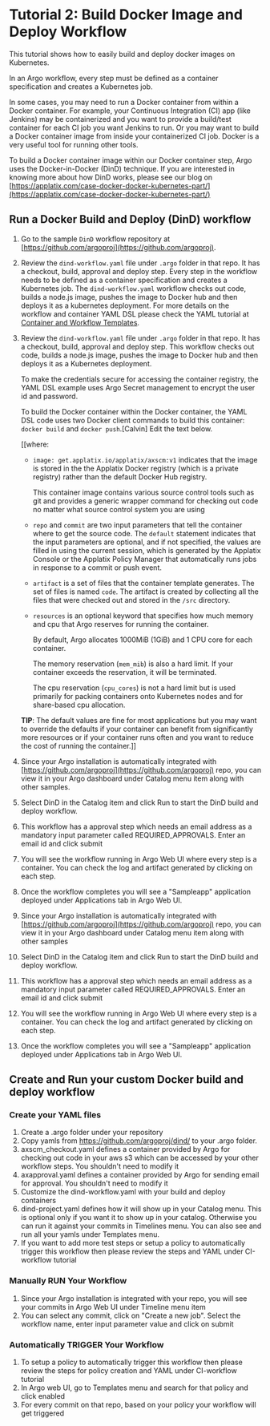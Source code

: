# Tutorial 2: Build Docker Image and Deploy Workflow

This tutorial shows how to easily build and deploy docker images on Kubernetes.

In an Argo workflow, every step must be defined as a container specification and creates a Kubernetes job.

In some cases, you may need to run a Docker container from within a Docker container. For example, your Continuous Integration (CI) app (like Jenkins) may be containerized and you want to provide a build/test container for each CI job you want Jenkins to run. Or you may want to build a Docker container image from inside your containerized CI job. Docker is a very useful tool for running other tools.

To build a Docker container image within our Docker container step, <span class="GeneralApplatix Platform Name">Argo</span> uses the Docker-in-Docker (DinD) technique. If you are interested in knowing more about how DinD works, please see our blog on [https://applatix.com/case-docker-docker-kubernetes-part/](https://applatix.com/case-docker-docker-kubernetes-part/)

<Picture of DinD workflow >

## Run a Docker Build and Deploy (DinD) workflow

1.  Go to the sample `DinD` workflow repository at [https://github.com/argoproj](https://github.com/argoproj).
2.  Review the `dind-workflow.yaml` file under `.argo` folder in that repo. It has a checkout, build, approval and deploy step. Every step in the workflow needs to be defined as a container specification and creates a Kubernetes job. The `dind-workflow.yaml` workflow checks out code, builds a node.js image, pushes the image to Docker hub and then deploys it as a kubernetes deployment. For more details on the workflow and container YAML DSL please check the YAML tutorial at [Container and Workflow Templates](#/docs;doc=container_workflow_templates.md).

3.  Review the `dind-workflow.yaml` file under `.argo` folder in that repo. It has a checkout, build, approval and deploy step. This workflow checks out code, builds a node.js image, pushes the image to Docker hub and then deploys it as a Kubernetes deployment.

    To make the credentials secure for accessing the container registry, the YAML DSL example uses Argo Secret management to encrypt the user id and password.

    To build the Docker container within the Docker container, the YAML DSL code uses two Docker client commands to build this container: `docker build` and `docker push`.[Calvin] Edit the text below.

    [[where:

    *   `image: get.applatix.io/applatix/axscm:v1` indicates that the image is stored in the the Applatix Docker registry (which is a private registry) rather than the default Docker Hub registry.

        This container image contains various source control tools such as git and provides a generic wrapper command for checking out code no matter what source control system you are using

    *   `repo` and `commit` are two input parameters that tell the container where to get the source code. The `default` statement indicates that the input parameters are optional, and if not specified, the values are filled in using the current session, which is generated by the Applatix Console or the Applatix Policy Manager that automatically runs jobs in response to a commit or push event.
    *   `artifact` is a set of files that the container template generates. The set of files is named `code`. The artifact is created by collecting all the files that were checked out and stored in the `/src` directory.
    *   `resources` is an optional keyword that specifies how much memory and cpu that <span class="GeneralApplatix Platform Name">Argo</span> reserves for running the container.

        By default, <span class="GeneralApplatix Platform Name">Argo</span> allocates 1000MiB (1GiB) and 1 CPU core for each container.

        The memory reservation (`mem_mib`) is also a hard limit. If your container exceeds the reservation, it will be terminated.

        The cpu reservation (`cpu_cores`) is not a hard limit but is used primarily for packing containers onto Kubernetes nodes and for share-based cpu allocation.

    **TIP**: The default values are fine for most applications but you may want to override the defaults if your container can benefit from significantly more resources or if your container runs often and you want to reduce the cost of running the container.]]

4.  Since your Argo installation is automatically integrated with [https://github.com/argoproj](https://github.com/argoproj) repo, you can view it in your Argo dashboard under Catalog menu item along with other samples.
5.  Select <span class="UI_element">DinD</span> in the Catalog item and click <span class="UI_element">Run</span> to start the DinD build and deploy workflow.
6.  This workflow has a approval step which needs an email address as a mandatory input parameter called REQUIRED_APPROVALS. Enter an email id and click submit
7.  You will see the workflow running in <span class="GeneralApplatix Cluster Console">Argo Web UI</span> where every step is a container. You can check the log and artifact generated by clicking on each step.
8.  Once the workflow completes you will see a "<span class="UI_element">Sampleapp</span>" application deployed under <span class="UI_element">Applications</span> tab in <span class="GeneralApplatix Cluster Console">Argo Web UI</span>.
9.  Since your Argo installation is automatically integrated with [https://github.com/argoproj](https://github.com/argoproj) repo, you can view it in your Argo dashboard under Catalog menu item along with other samples
10.  Select <span class="UI_element">DinD</span> in the Catalog item and click <span class="UI_element">Run</span> to start the DinD build and deploy workflow.
11.  This workflow has a approval step which needs an email address as a mandatory input parameter called REQUIRED_APPROVALS. Enter an email id and click submit
12.  You will see the workflow running in <span class="GeneralApplatix Cluster Console">Argo Web UI</span> where every step is a container. You can check the log and artifact generated by clicking on each step.
13.  Once the workflow completes you will see a "<span class="UI_element">Sampleapp</span>" application deployed under <span class="UI_element">Applications</span> tab in <span class="GeneralApplatix Cluster Console">Argo Web UI</span>.

## Create and Run your custom Docker build and deploy workflow

### Create your YAML files

1.  Create a .argo folder under your repository
2.  Copy yamls from https://github.com/argoproj/dind/ to your .argo folder.
3.  axscm_checkout.yaml defines a container provided by Argo for checking out code in your aws s3 which can be accessed by your other workflow steps. You shouldn't need to modify it
4.  axapproval.yaml defines a container provided by Argo for sending email for approval. You shouldn't need to modify it
5.  Customize the dind-workflow.yaml with your build and deploy containers
6.  dind-project.yaml defines how it will show up in your Catalog menu. This is optional only if you want it to show up in your catalog. Otherwise you can run it against your commits in Timelines menu. You can also see and run all your yamls under Templates menu.
7.  If you want to add more test steps or setup a policy to automatically trigger this workflow then please review the steps and YAML under CI-workflow tutorial

### Manually RUN Your Workflow

1.  Since your Argo installation is integrated with your repo, you will see your commits in <span class="GeneralApplatix Cluster Console">Argo Web UI</span> under <span class="UI_element">Timeline</span> menu item
2.  You can select any commit, click on "Create a new job". Select the workflow name, enter input parameter value and click on submit

### Automatically TRIGGER Your Workflow

1.  To setup a policy to automatically trigger this workflow then please review the steps for policy creation and YAML under CI-workflow tutorial
2.  In Argo web UI, go to Templates menu and search for that policy and click enabled
3.  For every commit on that repo, based on your policy your workflow will get triggered